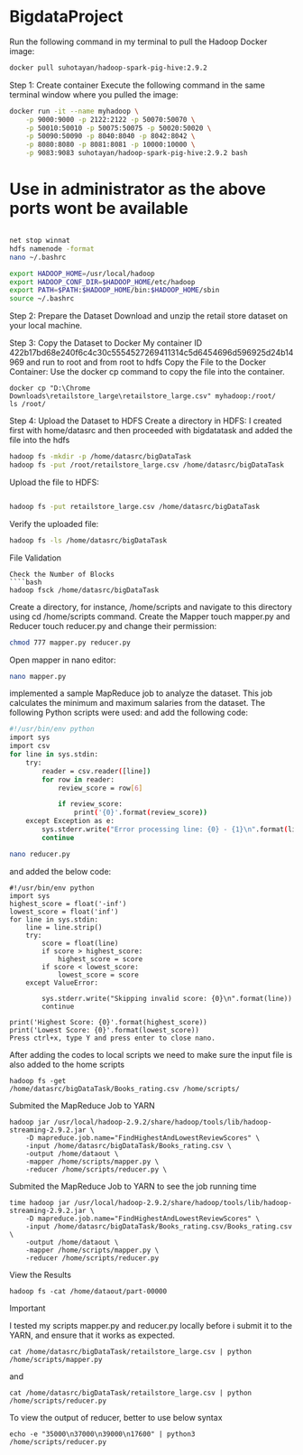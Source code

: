 # BigdataProject
Run the following command in my terminal to pull the Hadoop Docker image:
````bash
docker pull suhotayan/hadoop-spark-pig-hive:2.9.2 
````
Step 1: Create container
Execute the following command in the same terminal window where you pulled the image:
````bash
docker run -it --name myhadoop \
    -p 9000:9000 -p 2122:2122 -p 50070:50070 \
    -p 50010:50010 -p 50075:50075 -p 50020:50020 \
    -p 50090:50090 -p 8040:8040 -p 8042:8042 \
    -p 8080:8080 -p 8081:8081 -p 10000:10000 \
    -p 9083:9083 suhotayan/hadoop-spark-pig-hive:2.9.2 bash
````
# Use in administrator as the above ports wont be available
````bash

net stop winnat
hdfs namenode -format
nano ~/.bashrc

export HADOOP_HOME=/usr/local/hadoop
export HADOOP_CONF_DIR=$HADOOP_HOME/etc/hadoop
export PATH=$PATH:$HADOOP_HOME/bin:$HADOOP_HOME/sbin
source ~/.bashrc

````

Step 2: Prepare the Dataset
Download and unzip the  retail store dataset on your local machine.

Step 3: Copy the Dataset to Docker
My container ID 422b17bd68e240f6c4c30c5554527269411314c5d6454696d596925d24b14969 and run to root and from root to hdfs
Copy the File to the Docker Container: Use the docker cp command to copy the file into the container.

````
docker cp "D:\Chrome Downloads\retailstore_large\retailstore_large.csv" myhadoop:/root/
ls /root/
````

Step 4: Upload the Dataset to HDFS
Create a directory in HDFS: I created first with home/datasrc and then proceeded with bigdatatask and added the file into the hdfs
````bash
hadoop fs -mkdir -p /home/datasrc/bigDataTask
hadoop fs -put /root/retailstore_large.csv /home/datasrc/bigDataTask

````
Upload the file to HDFS:

````bash

hadoop fs -put retailstore_large.csv /home/datasrc/bigDataTask
````
Verify the uploaded file:
````bash
hadoop fs -ls /home/datasrc/bigDataTask
````
File Validation
````
Check the Number of Blocks
````bash
hadoop fsck /home/datasrc/bigDataTask
````


Create a directory, for instance, /home/scripts and navigate to this directory using cd /home/scripts command. Create the Mapper touch mapper.py and Reducer touch reducer.py and change their permission:
````bash
chmod 777 mapper.py reducer.py
````
Open mapper in nano editor:
````bash
nano mapper.py
````
 implemented a sample MapReduce job to analyze the dataset. This job calculates the minimum and maximum salaries from the dataset. The following Python scripts were used: and add the following code:
````bash
#!/usr/bin/env python
import sys
import csv
for line in sys.stdin:
    try:
        reader = csv.reader([line])
        for row in reader:
            review_score = row[6]

            if review_score:
                print('{0}'.format(review_score))
    except Exception as e:
        sys.stderr.write("Error processing line: {0} - {1}\n".format(line, str(e)))
        continue
````
````bash
nano reducer.py
````
and added the below code:
````
#!/usr/bin/env python
import sys
highest_score = float('-inf')
lowest_score = float('inf')
for line in sys.stdin:
    line = line.strip()
    try:
        score = float(line)
        if score > highest_score:
            highest_score = score
        if score < lowest_score:
            lowest_score = score
    except ValueError:

        sys.stderr.write("Skipping invalid score: {0}\n".format(line))
        continue

print('Highest Score: {0}'.format(highest_score))
print('Lowest Score: {0}'.format(lowest_score))
Press ctrl+x, type Y and press enter to close nano.
````
After adding the codes to local scripts we need to make sure the input file is also added to the home scripts
````
hadoop fs -get /home/datasrc/bigDataTask/Books_rating.csv /home/scripts/
````

Submited the MapReduce Job to YARN
````
hadoop jar /usr/local/hadoop-2.9.2/share/hadoop/tools/lib/hadoop-streaming-2.9.2.jar \
    -D mapreduce.job.name="FindHighestAndLowestReviewScores" \
    -input /home/datasrc/bigDataTask/Books_rating.csv \
    -output /home/dataout \
    -mapper /home/scripts/mapper.py \
    -reducer /home/scripts/reducer.py \
````
Submited the MapReduce Job to YARN to see the job running time
````
time hadoop jar /usr/local/hadoop-2.9.2/share/hadoop/tools/lib/hadoop-streaming-2.9.2.jar \
    -D mapreduce.job.name="FindHighestAndLowestReviewScores" \
    -input /home/datasrc/bigDataTask/Books_rating.csv/Books_rating.csv \
    -output /home/dataout \
    -mapper /home/scripts/mapper.py \
    -reducer /home/scripts/reducer.py
````


View the Results
````
hadoop fs -cat /home/dataout/part-00000
````
Important

I tested my scripts mapper.py and reducer.py locally before i submit it to the YARN, and ensure that it works as expected.
````
cat /home/datasrc/bigDataTask/retailstore_large.csv | python /home/scripts/mapper.py
````
and
````
cat /home/datasrc/bigDataTask/retailstore_large.csv | python /home/scripts/reducer.py
````
To view the output of reducer, better to use below syntax
````
echo -e "35000\n37000\n39000\n17600" | python3 /home/scripts/reducer.py
````














